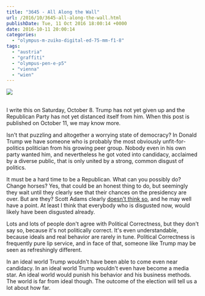 ```yaml
---
title: "3645 - All Along the Wall"
url: /2016/10/3645-all-along-the-wall.html
publishDate: Tue, 11 Oct 2016 18:00:14 +0000
date: 2016-10-11 20:00:14
categories: 
  - "olympus-m-zuiko-digital-ed-75-mm-f1-8"
tags: 
  - "austria"
  - "graffiti"
  - "olympus-pen-e-p5"
  - "vienna"
  - "wien"
---
```

<div class="container">
<div class="center"><a target="_blank" href="https://d25zfm9zpd7gm5.cloudfront.net/1200x1200/2016/20160607_172607_lr.jpg"><img class="webfeedsFeaturedVisual" src="https://d25zfm9zpd7gm5.cloudfront.net/0600x0600/2016/20160607_172607_lr.jpg" /></a></div>
</div>
<br />

I write this on Saturday, October 8. Trump has not yet given up and the Republican Party has not yet distanced itself from him. When this post is published on October 11, we may know more.

<a target="_blank" href="https://d25zfm9zpd7gm5.cloudfront.net/1200x1200/2016/20160607_172641_lr.jpg"><img style="margin: 0pt 0px 0pt 10px; float: right;" src="https://d25zfm9zpd7gm5.cloudfront.net/0150x0150/2016/20160607_172641_lr.jpg" alt="" border="0" /></a> Isn't that puzzling and altogether a worrying state of democracy? In Donald Trump we have someone who is probably the most obviously unfit-for-politics politician from his growing peer group. Nobody even in his own party wanted him, and nevertheless he got voted into candidacy, acclaimed by a diverse public, that is only united by a strong, common disgust of politics.

<a target="_blank" href="https://d25zfm9zpd7gm5.cloudfront.net/1200x1200/2016/20160607_172805_lr.jpg"><img style="margin: 0pt 10px 0pt 0px; float: left;" src="https://d25zfm9zpd7gm5.cloudfront.net/0150x0150/2016/20160607_172805_lr.jpg" alt="" border="0" /></a> It must be a hard time to be a Republican. What can you possibly do? Change horses? Yes, that could be an honest thing to do, but seemingly they wait until they clearly see that their chances on the presidency are over. But are they? Scott Adams clearly <a href="http://blog.dilbert.com/post/151504993671/why-does-this-happen-on-my-vacation-the-trump">doesn't think so</a>, and he may well have a point. At least I think that everybody who is disgusted now, would likely have been disgusted already. 

Lots and lots of people don't agree with Political Correctness, but they don't say so, because it's not politically correct. It's even understandable, because ideals and real behavior are rarely in tune. Political Correctness is frequently pure lip service, and in face of that, someone like Trump may be seen as refreshingly different. 

In an ideal world Trump wouldn't have been able to come even near candidacy. In an ideal world Trump wouldn't even have become a media star. An ideal world would punish his behavior and his business methods. The world is far from ideal though. The outcome of the election will tell us a lot about how far.

